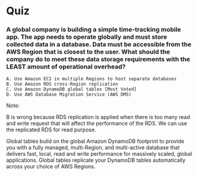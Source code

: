# Quiz


### A global company is building a simple time-tracking mobile app. The app needs to operate globally and must store collected data in a database. Data must be accessible from the AWS Region that is closest to the user. What should the company do to meet these data storage requirements with the LEAST amount of operational overhead?

    A. Use Amazon EC2 in multiple Regions to host separate databases
    B. Use Amazon RDS cross-Region replication
    C. Use Amazon DynamoDB global tables [Most Voted]
    D. Use AWS Database Migration Service (AWS DMS)


Note: 

B is wrong because RDS replication is applied when there is too many read and write request that will affect the performance of the RDS. We can use the replicated RDS for read purpose.

Global tables build on the global Amazon DynamoDB footprint to provide you with a fully managed, multi-Region, and multi-active database that delivers fast, local, read and write performance for massively scaled, global applications. Global tables replicate your DynamoDB tables automatically across your choice of AWS Regions.

